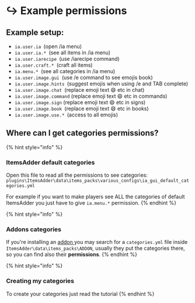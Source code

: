 # ↪ Example permissions

## Example setup:

* `ia.user.ia `(open /ia menu)
* `ia.user.ia.* `(see all items in /ia menu)
* `ia.user.iarecipe `(use /iarecipe command)
* `ia.user.craft.* `(craft all items)
* `ia.menu.* `(see all categories in /ia menu)
* `ia.user.image.gui `(use /e command to see emojis book)
* `ia.user.image.hints `(suggest emojis when using /e and TAB complete)
* `ia.user.image.chat `(replace emoji text :smile: etc in chat)
* `ia.user.image.command` (replace emoji text :smile: etc in commands)
* `ia.user.image.sign` (replace emoji text :smile: etc in signs)
* `ia.user.image.book `(replace emoji text :smile: etc in books)
* `ia.user.image.use.* `(access to all emojis)

## Where can I get categories permissions?

{% hint style="info" %}
### ItemsAdder default categories

Open this file to read all the permissions to see categories: `plugins\ItemsAdder\data\items_packs\various_configs\ia_gui_default_categories.yml`

For example if you want to make players see ALL the categories of default ItemsAdder you just have to give `ia.menu.*` permission.
{% endhint %}

{% hint style="info" %}
### Addons categories

If you're installing an [addon ](https://addons.plugin.ga/itemsadder/)you may search for a `categories.yml` file inside `ItemsAdder\data\items_packs\ADDON`, usually they put the categories there, so you can find also their **permissions**.
{% endhint %}

{% hint style="info" %}
### Creating my categories

To create your categories just read the tutorial
{% endhint %}



